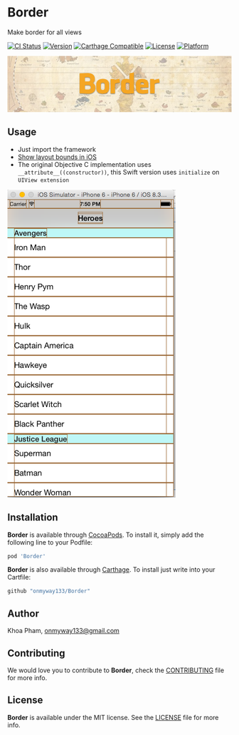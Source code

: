 # Border
Make border for all views

[![CI Status](http://img.shields.io/travis/onmyway133/Border.svg?style=flat)](https://travis-ci.org/onmyway133/Border)
[![Version](https://img.shields.io/cocoapods/v/Border.svg?style=flat)](http://cocoadocs.org/docsets/Border)
[![Carthage Compatible](https://img.shields.io/badge/Carthage-compatible-4BC51D.svg?style=flat)](https://github.com/Carthage/Carthage)
[![License](https://img.shields.io/cocoapods/l/Border.svg?style=flat)](http://cocoadocs.org/docsets/Border)
[![Platform](https://img.shields.io/cocoapods/p/Border.svg?style=flat)](http://cocoadocs.org/docsets/Border)

![](Screenshots/Banner.png)

## Usage

- Just import the framework
- [Show layout bounds in iOS](http://www.fantageek.com/blog/2015/11/04/show-layout-bounds-in-ios/)
- The original Objective C implementation uses `__attribute__((constructor))`, this Swift version uses `initialize` on `UIView extension`

![](Screenshots/border.png)

## Installation

**Border** is available through [CocoaPods](http://cocoapods.org). To install
it, simply add the following line to your Podfile:

```ruby
pod 'Border'
```

**Border** is also available through [Carthage](https://github.com/Carthage/Carthage).
To install just write into your Cartfile:

```ruby
github "onmyway133/Border"
```

## Author

Khoa Pham, onmyway133@gmail.com

## Contributing

We would love you to contribute to **Border**, check the [CONTRIBUTING](https://github.com/onmyway133/Border/blob/master/CONTRIBUTING.md) file for more info.

## License

**Border** is available under the MIT license. See the [LICENSE](https://github.com/onmyway133/Border/blob/master/LICENSE.md) file for more info.
